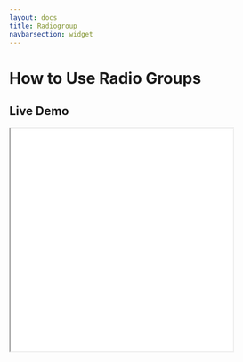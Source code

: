 ```yaml
---
layout: docs
title: Radiogroup
navbarsection: widget
---
```


How to Use Radio Groups
====================


Live Demo
-----------

<iframe src="/wasm_control/radiogroup.html" height="400" width="400" title="Live Demo" scrolling="no"></iframe>

